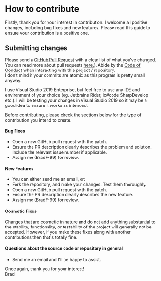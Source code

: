 # How to contribute

Firstly, thank you for your interest in contribution. I welcome all positive changes, including bug fixes and new features. Please read this guide to ensure your contribution is a positive one.

## Submitting changes

Please send a [GitHub Pull Request](https://github.com/BradF-99/GTAPanicButton/pull/new/master) with a clear list of what you've changed. You can read more about pull requests [here.](http://help.github.com/pull-requests/)).
Abide by the [Code of Conduct](CODE_OF_CONDUCT.md) when interacting with this project / repository.  
I don't mind if your commits are atomic as this program is pretty small anyway. 

I use Visual Studio 2019 Enterprise, but feel free to use any IDE and environment of your choice (eg. Jetbrains Rider, ic#code SharpDevelop etc.). I will be testing your changes in Visual Studio 2019 so it may be a good idea to ensure it works as intended.

Before contributing, please check the sections below for the type of contribution you intend to create.

#### **Bug Fixes**

* Open a new GitHub pull request with the patch.
* Ensure the PR description clearly describes the problem and solution. Include the relevant issue number if applicable.
* Assign me (BradF-99) for review.

#### **New Features**

* You can either send me an email, or:
* Fork the repository, and make your changes. Test them thoroughly.
* Open a new GitHub pull request with the patch.
* Ensure the PR description clearly describes the new feature.
* Assign me (BradF-99) for review.

#### **Cosmetic Fixes**

Changes that are cosmetic in nature and do not add anything substantial to the stability, functionality, or testability of the project will generally not be accepted. However, if you make these fixes along with another contributions then that's totally fine.

#### **Questions about the source code or repository in general**

* Send me an email and I'll be happy to assist.

Once again, thank you for your interest!  
Brad
